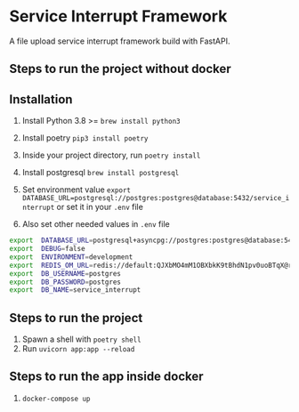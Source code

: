 # Service Interrupt Framework

A file upload service interrupt framework build with FastAPI.

## Steps to run the project without docker

## Installation

1. Install Python 3.8 >= `brew install python3`

2. Install poetry `pip3 install poetry`

3. Inside your project directory, run `poetry install`

4. Install postgresql `brew install postgresql`

5. Set environment value `export DATABASE_URL=postgresql://postgres:postgres@database:5432/service_interrupt` or set it
   in your `.env` file

6. Also set other needed values in `.env` file

```bash
export  DATABASE_URL=postgresql+asyncpg://postgres:postgres@database:5432/service_interrupt
export  DEBUG=false
export  ENVIRONMENT=development
export  REDIS_OM_URL=redis://default:QJXbMO4mM1OBXbkK9tBhdN1pv0uoBTqX@redis-18888.c212.ap-south-1-1.ec2.cloud.redislabs.com:18888
export  DB_USERNAME=postgres
export  DB_PASSWORD=postgres
export  DB_NAME=service_interrupt

```

## Steps to run the project

1. Spawn a shell with `poetry shell`
2. Run `uvicorn app:app --reload`

## Steps to run the app inside docker

1. `docker-compose up`